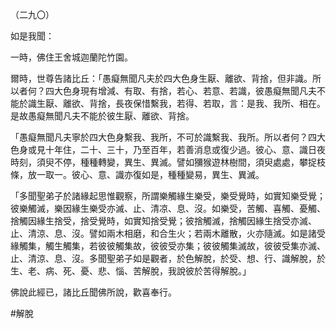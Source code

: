 （二九〇）

如是我聞：

一時，佛住王舍城迦蘭陀竹園。

爾時，世尊告諸比丘：「愚癡無聞凡夫於四大色身生厭、離欲、背捨，但非識。所以者何？四大色身現有增減、有取、有捨，若心、若意、若識，彼愚癡無聞凡夫不能於識生厭、離欲、背捨，長夜保惜繫我，若得、若取，言：是我、我所、相在。是故愚癡無聞凡夫不能於彼生厭、離欲、背捨。

「愚癡無聞凡夫寧於四大色身繫我、我所，不可於識繫我、我所。所以者何？四大色身或見十年住，二十、三十，乃至百年，若善消息或復少過。彼心、意、識日夜時刻，須臾不停，種種轉變，異生、異滅。譬如獼猴遊林樹間，須臾處處，攀捉枝條，放一取一。彼心、意、識亦復如是，種種變易，異生、異滅。

「多聞聖弟子於諸緣起思惟觀察，所謂樂觸緣生樂受，樂受覺時，如實知樂受覺；彼樂觸滅，樂因緣生樂受亦滅、止、清凉、息、沒。如樂受，苦觸、喜觸、憂觸、捨觸因緣生捨受，捨受覺時，如實知捨受覺；彼捨觸滅，捨觸因緣生捨受亦滅、止、清涼、息、沒。譬如兩木相磨，和合生火；若兩木離散，火亦隨滅。如是諸受緣觸集，觸生觸集，若彼彼觸集故，彼彼受亦集；彼彼觸集滅故，彼彼受集亦滅、止、清涼、息、沒。多聞聖弟子如是觀者，於色解脫，於受、想、行、識解脫，於生、老、病、死、憂、悲、惱、苦解脫，我說彼於苦得解脫。」

佛說此經已，諸比丘聞佛所說，歡喜奉行。



#解脫
